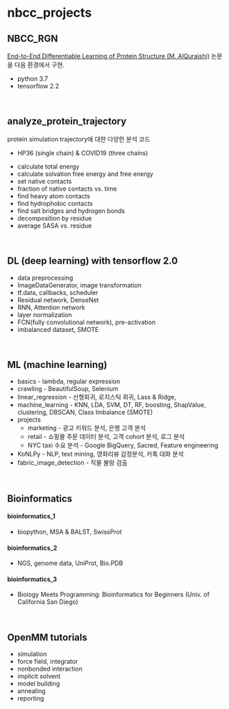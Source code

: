 # nbcc_projects

## NBCC_RGN
[End-to-End Differentiable Learning of Protein Structure (M. AlQuraishi)](https://www.cell.com/cell-systems/fulltext/S2405-4712(19)30076-6) 논문을 다음 환경에서 구현.
- python 3.7
- tensorflow 2.2 

<br>

## analyze_protein_trajectory
protein simulation trajectory에 대한 다양한 분석 코드
* HP36 (single chain) & COVID19 (three chains)
- calculate total energy
- calculate solvation free energy and free energy
- set native contacts
- fraction of native contacts vs. time
- find heavy atom contacts
- find hydrophobic contacts
- find salt bridges and hydrogen bonds
- decomposition by residue
- average SASA vs. residue

<br>

## DL (deep learning) with tensorflow 2.0
- data preprocessing
- ImageDataGenerator, image transformation
- tf.data, callbacks, scheduler
- Residual network, DenseNet
- RNN, Attention network
- layer normalization
- FCN(fully convolutional network), pre-activation
- imbalanced dataset, SMOTE

<br>

## ML (machine learning)
* basics - lambda, regular expression
* crawling - BeautifulSoup, Selenium
* linear_regression - 선형회귀, 로지스틱 회귀, Lass & Ridge, 
* machine_learning - KNN, LDA, SVM, DT, RF, boosting, ShapValue, clustering, DBSCAN, Class Imbalance (SMOTE)
* projects <br>
    * marketing - 광고 키워드 분석, 은행 고객 분석<br>
    * retail - 쇼핑몰 주문 데이터 분석, 고객 cohort 분석, 로그 분석<br>
    * NYC taxi 수요 분석 - Google BigQuery, Sacred, Feature engineering<br>
* KoNLPy - NLP, text mining, 영화리뷰 감정분석, 카톡 대화 분석
* fabric_image_detection - 직물 불량 검출

<br>

## Bioinformatics
#### bioinformatics_1 
- biopython, MSA & BALST, SwissProt
#### bioinformatics_2 
- NGS, genome data, UniProt, Bio.PDB
#### bioinformatics_3
- Biology Meets Programming: Bioinformatics for Beginners (Univ. of California San Diego)

<br>

## OpenMM tutorials
 - simulation
 - force field, integrator
 - nonbonded interaction
 - implicit solvent
 - model building
 - annealing
 - reporting
